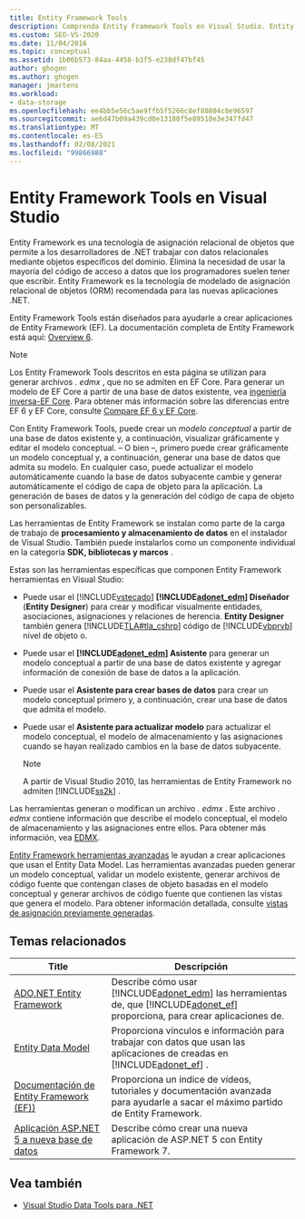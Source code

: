 ```yaml
---
title: Entity Framework Tools
description: Comprenda Entity Framework Tools en Visual Studio. Entity Framework Tools están diseñados para ayudarle a crear aplicaciones de Entity Framework (EF).
ms.custom: SEO-VS-2020
ms.date: 11/04/2016
ms.topic: conceptual
ms.assetid: 1b06b573-84aa-4458-b3f5-e238df47bf45
author: ghogen
ms.author: ghogen
manager: jmartens
ms.workload:
- data-storage
ms.openlocfilehash: ee4bb5e56c5ae9ffb5f5266c8ef80804c8e96597
ms.sourcegitcommit: ae6d47b09a439cd0e13180f5e89510e3e347fd47
ms.translationtype: MT
ms.contentlocale: es-ES
ms.lasthandoff: 02/08/2021
ms.locfileid: "99866988"
---
```

# <a name="entity-framework-tools-in-visual-studio"></a>Entity Framework Tools en Visual Studio

Entity Framework es una tecnología de asignación relacional de objetos que permite a los desarrolladores de .NET trabajar con datos relacionales mediante objetos específicos del dominio. Elimina la necesidad de usar la mayoría del código de acceso a datos que los programadores suelen tener que escribir. Entity Framework es la tecnología de modelado de asignación relacional de objetos (ORM) recomendada para las nuevas aplicaciones .NET.

Entity Framework Tools están diseñados para ayudarle a crear aplicaciones de Entity Framework (EF). La documentación completa de Entity Framework está aquí: [Overview 6](/ef/ef6/).

  > [!NOTE]
  > Los Entity Framework Tools descritos en esta página se utilizan para generar archivos *. edmx* , que no se admiten en EF Core. Para generar un modelo de EF Core a partir de una base de datos existente, vea [ingeniería inversa-EF Core](/ef/core/managing-schemas/scaffolding). Para obtener más información sobre las diferencias entre EF 6 y EF Core, consulte [Compare EF 6 y EF Core](/ef/efcore-and-ef6/).

Con Entity Framework Tools, puede crear un *modelo conceptual* a partir de una base de datos existente y, a continuación, visualizar gráficamente y editar el modelo conceptual. – O bien –, primero puede crear gráficamente un modelo conceptual y, a continuación, generar una base de datos que admita su modelo. En cualquier caso, puede actualizar el modelo automáticamente cuando la base de datos subyacente cambie y generar automáticamente el código de capa de objeto para la aplicación. La generación de bases de datos y la generación del código de capa de objeto son personalizables.

Las herramientas de Entity Framework se instalan como parte de la carga de trabajo de **procesamiento y almacenamiento de datos** en el instalador de Visual Studio. También puede instalarlos como un componente individual en la categoría **SDK, bibliotecas y marcos** .

Estas son las herramientas específicas que componen Entity Framework herramientas en Visual Studio:

- Puede usar el [!INCLUDE[vstecado](../data-tools/includes/vstecado_md.md)] **[!INCLUDE[adonet_edm](../data-tools/includes/adonet_edm_md.md)] Diseñador** (**Entity Designer**) para crear y modificar visualmente entidades, asociaciones, asignaciones y relaciones de herencia. **Entity Designer** también genera [!INCLUDE[TLA#tla_cshrp](../data-tools/includes/tlasharptla_cshrp_md.md)] código de [!INCLUDE[vbprvb](../code-quality/includes/vbprvb_md.md)] nivel de objeto o.

- Puede usar el **[!INCLUDE[adonet_edm](../data-tools/includes/adonet_edm_md.md)] Asistente** para generar un modelo conceptual a partir de una base de datos existente y agregar información de conexión de base de datos a la aplicación.

- Puede usar el **Asistente para crear bases de datos** para crear un modelo conceptual primero y, a continuación, crear una base de datos que admita el modelo.

- Puede usar el **Asistente para actualizar modelo** para actualizar el modelo conceptual, el modelo de almacenamiento y las asignaciones cuando se hayan realizado cambios en la base de datos subyacente.

  > [!NOTE]
  > A partir de Visual Studio 2010, las herramientas de Entity Framework no admiten [!INCLUDE[ss2k](../data-tools/includes/ss2k_md.md)] .

Las herramientas generan o modifican un archivo *. edmx* . Este archivo *. edmx* contiene información que describe el modelo conceptual, el modelo de almacenamiento y las asignaciones entre ellos. Para obtener más información, vea [EDMX](/ef/ef6/).

[Entity Framework herramientas avanzadas](https://marketplace.visualstudio.com/items?itemName=EntityFrameworkTeam.EntityFrameworkPowerToolsBeta4) le ayudan a crear aplicaciones que usan el Entity Data Model. Las herramientas avanzadas pueden generar un modelo conceptual, validar un modelo existente, generar archivos de código fuente que contengan clases de objeto basadas en el modelo conceptual y generar archivos de código fuente que contienen las vistas que genera el modelo. Para obtener información detallada, consulte [vistas de asignación previamente generadas](/ef/ef6/fundamentals/performance/pre-generated-views).

## <a name="related-topics"></a>Temas relacionados

| Title | Descripción |
| - | - |
| [ADO.NET Entity Framework](/dotnet/framework/data/adonet/ef/index) | Describe cómo usar [!INCLUDE[adonet_edm](../data-tools/includes/adonet_edm_md.md)] las herramientas de, que [!INCLUDE[adonet_ef](../data-tools/includes/adonet_ef_md.md)] proporciona, para crear aplicaciones de. |
| [Entity Data Model](/dotnet/framework/data/adonet/entity-data-model) | Proporciona vínculos e información para trabajar con datos que usan las aplicaciones de creadas en [!INCLUDE[adonet_ef](../data-tools/includes/adonet_ef_md.md)] . |
| [Documentación de Entity Framework (EF))](/ef/ef6/get-started) | Proporciona un índice de vídeos, tutoriales y documentación avanzada para ayudarle a sacar el máximo partido de Entity Framework. |
| [Aplicación ASP.NET 5 a nueva base de datos](https://docs.efproject.net/en/latest/platforms/aspnetcore/new-db.html) | Describe cómo crear una nueva aplicación de ASP.NET 5 con Entity Framework 7. |

## <a name="see-also"></a>Vea también

- [Visual Studio Data Tools para .NET](../data-tools/visual-studio-data-tools-for-dotnet.md)
